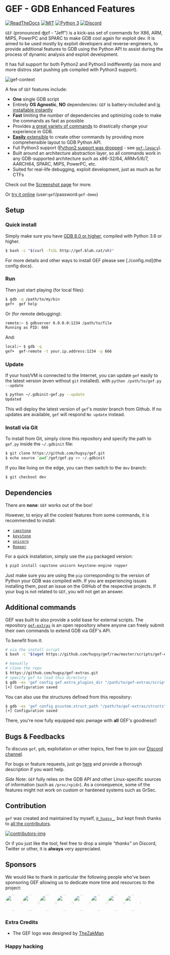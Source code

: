 # GEF - GDB Enhanced Features #

[![ReadTheDocs](https://readthedocs.org/projects/gef/badge/?version=master)](https://gef.readthedocs.org/en/master/) [![MIT](https://img.shields.io/packagist/l/doctrine/orm.svg?maxAge=2592000?style=plastic)](https://github.com/hugsy/gef/blob/master/LICENSE) [![Python 3](https://img.shields.io/badge/Python-3-green.svg)](https://github.com/hugsy/gef/) [![Discord](https://img.shields.io/badge/Discord-GDB--GEF-yellow)](https://discord.gg/HCS8Hg7)

`GEF` (pronounced ʤɛf - "Jeff") is a kick-ass set of commands for X86, ARM,
MIPS, PowerPC and SPARC to make GDB cool again for exploit dev. It is aimed to
be used mostly by exploit developers and reverse-engineers, to provide
additional features to GDB using the Python API to assist during the process of
dynamic analysis and exploit development.

It has full support for both Python2 and Python3 indifferently (as more and more
distros start pushing `gdb` compiled with Python3 support).

![gef-context](https://i.imgur.com/E3EuQPs.png)

A few of `GEF` features include:

  * **One** single GDB script
  * Entirely **OS Agnostic**, **NO** dependencies: `GEF` is battery-included
    and [is installable instantly](https://gef.readthedocs.io/en/master/#setup)
  * **Fast** limiting the number of dependencies and optimizing code to make
    the commands as fast as possible
  * Provides [a great variety of
    commands](https://gef.readthedocs.io/en/master/commands/) to drastically
    change your experience in GDB.
  * [**Easily** extensible](https://gef.readthedocs.io/en/master/api/) to
    create other commands by providing more comprehensible layout to GDB Python
    API.
  * Full Python3 support ([Python2 support was
    dropped](https://github.com/hugsy/gef/releases/tag/2020.03) - see
    [`gef-legacy`](https://github.com/hugsy/gef-legacy)).
  * Built around an architecture abstraction layer, so all commands work in any
    GDB-supported architecture such as x86-32/64, ARMv5/6/7, AARCH64, SPARC,
    MIPS, PowerPC, etc.
  * Suited for real-life debugging, exploit development, just as much as for
    CTFs

Check out the [Screenshot
page](https://gef.readthedocs.io/en/master/screenshots/) for more.

Or [try it online](https://demo.gef.blah.cat) (user:`gef`/password:`gef-demo`)


## Setup ##

### Quick install ###

Simply make sure you have [GDB 8.0 or higher](https://www.gnu.org/s/gdb), compiled with Python 3.6 or higher.

```bash
$ bash -c "$(curl -fsSL http://gef.blah.cat/sh)"
```

For more details and other ways to install GEF please see [./config.md](the
config docs).

### Run ###

Then just start playing (for local files):

```bash
$ gdb -q /path/to/my/bin
gef➤  gef help
```

Or (for remote debugging):

```bash
remote:~ $ gdbserver 0.0.0.0:1234 /path/to/file
Running as PID: 666
```

And:

```bash
local:~ $ gdb -q
gef➤  gef-remote -t your.ip.address:1234 -p 666
```

### Update ###

If your host/VM is connected to the Internet, you can update `gef` easily to the
latest version (even without `git` installed). with
`python /path/to/gef.py --update`

```bash
$ python ~/.gdbinit-gef.py --update
Updated
```

This will deploy the latest version of `gef`'s _master_ branch from Github.
If no updates are available, `gef` will respond `No update` instead.


### Install via Git ###

To install from Git, simply clone this repository and specify the path to
`gef.py` inside the `~/.gdbinit` file:

```bash
$ git clone https://github.com/hugsy/gef.git
$ echo source `pwd`/gef/gef.py >> ~/.gdbinit
```

If you like living on the edge, you can then switch to the `dev` branch:

```bash
$ git checkout dev
```


## Dependencies ##

There are **none**: `GEF` works out of the box!

However, to enjoy all the coolest features from some commands, it is recommended
to install:

- [`capstone`](https://github.com/aquynh/capstone)
- [`keystone`](https://github.com/keystone-engine/keystone)
- [`unicorn`](https://github.com/unicorn-engine/unicorn)
- [`Ropper`](https://github.com/sashs/ropper)


For a quick installation, simply use the `pip` packaged version:

```bash
$ pip3 install capstone unicorn keystone-engine ropper
```

Just make sure you are using the `pip` corresponding to the version of Python
your GDB was compiled with. If you are experiencing issues installing them,
post an issue on the GitHub of the respective projects. If your bug is not
related to `GEF`, you will not get an answer.


## Additional commands ##

GEF was built to also provide a solid base for external scripts. The
repository [`gef-extras`](https://github.com/hugsy/gef-extras) is an open
repository where anyone can freely submit their own commands to extend GDB via
GEF's API.

To benefit from it:
```bash
# via the install script
$ bash -c "$(wget https://github.com/hugsy/gef/raw/master/scripts/gef-extras.sh -O -)"

# manually
# clone the repo
$ https://github.com/hugsy/gef-extras.git
# specify gef to load this directory
$ gdb -ex 'gef config gef.extra_plugins_dir "/path/to/gef-extras/scripts"' -ex 'gef save' -ex quit
[+] Configuration saved
```

You can also use the structures defined from this repository:
```bash
$ gdb -ex 'gef config pcustom.struct_path "/path/to/gef-extras/structs"' -ex 'gef save' -ex quit
[+] Configuration saved
```

There, you're now fully equipped epic pwnage with **all** GEF's goodness!!


## Bugs & Feedbacks ##

To discuss `gef`, `gdb`, exploitation or other topics, feel free to join our [Discord channel](https://discord.gg/HCS8Hg7).

For bugs or feature requests, just go [here](https://github.com/hugsy/gef/issues) and provide a thorough description if you want help.

_Side Note_: `GEF` fully relies on the GDB API and other Linux-specific sources of information (such as `/proc/<pid>`). As a consequence, some of the features might not work on custom or hardened systems such as GrSec.

## Contribution ##

`gef` was created and maintained by myself, [`@_hugsy_`](https://twitter.com/_hugsy_), but kept fresh thanks to [all the contributors](https://github.com/hugsy/gef/graphs/contributors).

[ ![contributors-img](https://contrib.rocks/image?repo=hugsy/gef) ](https://github.com/hugsy/gef/graphs/contributors)

Or if you just like the tool, feel free to drop a simple *"thanks"* on Discord, Twitter or other, it is **always** very appreciated.

## Sponsors ##

We would like to thank in particular the following people who've been sponsoring GEF allowing us to dedicate more time and resources to the project:

[<img src="https://github.com/nkaretnikov.png" height="50px" width="50px" style="border-radius: 50%">](https://github.com/nkaretnikov)
[<img src="https://github.com/R3zk0n.png" height="50px" width="50px" style="border-radius: 50%">](https://github.com/r3zk0n)
[<img src="https://github.com/merces.png" height="50px" width="50px" style="border-radius: 50%">](https://github.com/merces)
[<img src="https://github.com/nbars.png" height="50px" width="50px" style="border-radius: 50%">](https://github.com/nbars)
[<img src="https://github.com/maycon.png" height="50px" width="50px" style="border-radius: 50%">](https://github.com/maycon)
[<img src="https://github.com/jespinhara.png" height="50px" width="50px" style="border-radius: 50%">](https://github.com/jespinhara)
[<img src="https://github.com/therealdreg.png" height="50px" width="50px" style="border-radius: 50%">](https://github.com/therealdreg)
[<img src="https://github.com/mikesart.png" height="50px" width="50px" style="border-radius: 50%">](https://github.com/mikesart)


### Extra Credits ###

 - The GEF logo was designed by [TheZakMan](https://twitter.com/thezakman)


### Happy hacking ###
